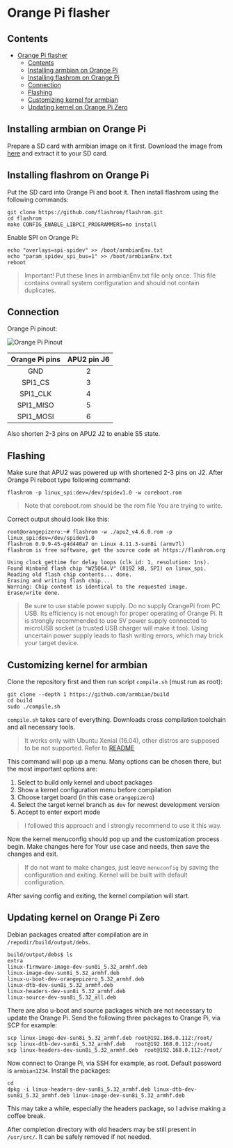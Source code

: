 # Orange Pi flasher

## Contents

<!-- TOC -->

- [Orange Pi flasher](#orange-pi-flasher)
    - [Contents](#contents)
    - [Installing armbian on Orange Pi](#installing-armbian-on-orange-pi)
    - [Installing flashrom on Orange Pi](#installing-flashrom-on-rpi)
    - [Connection](#connection)
    - [Flashing](#flashing)
    - [Customizing kernel for armbian](#customizing-kernel-for-armbian)
    - [Updating kernel on Orange Pi Zero](#updating-kernel-on-orange-pi-zero)

<!-- /TOC -->

## Installing armbian on Orange Pi

Prepare a SD card with armbian image on it first.
Download the image from
[here](https://dl.armbian.com/orangepizero/Debian_jessie_dev.7z)
and extract it to your SD card.

## Installing flashrom on Orange Pi

Put the SD card into Orange Pi and boot it. Then install flashrom using the
following commands:
```
git clone https://github.com/flashrom/flashrom.git
cd flashrom
make CONFIG_ENABLE_LIBPCI_PROGRAMMERS=no install
```

Enable SPI on Orange Pi:
```
echo "overlays=spi-spidev" >> /boot/armbianEnv.txt
echo "param_spidev_spi_bus=1" >> /boot/armbianEnv.txt
reboot
```
> Important! Put these lines in armbianEnv.txt file only once. This file
contains overall system configuration and should not contain duplicates.

## Connection

Orange Pi pinout:

![Orange Pi Pinout](https://i1.wp.com/oshlab.com/wp-content/uploads/2016/11/Orange-Pi-Zero-Pinout-banner2.jpg)


 Orange Pi pins | APU2 pin J6
:--------------:|:----------:
 GND            | 2
 SPI1_CS        | 3
 SPI1_CLK       | 4
 SPI1_MISO      | 5
 SPI1_MOSI      | 6
 
Also shorten 2-3 pins on APU2 J2 to enable S5 state.
 
## Flashing

Make sure that APU2 was powered up with shortened 2-3 pins on J2. After Orange
Pi reboot type following command:

```
flashrom -p linux_spi:dev=/dev/spidev1.0 -w coreboot.rom
```


> Note that coreboot.rom should be the rom file You are trying to write.

Correct output should look like this:
```
root@orangepizero:~# flashrom -w ./apu2_v4.6.0.rom -p linux_spi:dev=/dev/spidev1.0
flashrom 0.9.9-45-g4d440a7 on Linux 4.11.3-sun8i (armv7l)
flashrom is free software, get the source code at https://flashrom.org

Using clock_gettime for delay loops (clk_id: 1, resolution: 1ns).
Found Winbond flash chip "W25Q64.V" (8192 kB, SPI) on linux_spi.
Reading old flash chip contents... done.
Erasing and writing flash chip...
Warning: Chip content is identical to the requested image.
Erase/write done.
```

> Be sure to use stable power supply. Do no supply OrangePi from PC USB.
> Its efficiency is not enough for proper operating of Orange Pi.
> It is strongly recommended to use 5V power supply connected to microUSB
> socket (a trusted USB charger will make it too). Using uncertain power supply
> leads to flash writing errors, which may brick your target device.

## Customizing kernel for armbian

Clone the repository first and then run script `compile.sh` (must run as root):
```
git clone --depth 1 https://github.com/armbian/build
cd build
sudo ./compile.sh
```

`compile.sh` takes care of everything. Downloads cross compilation toolchain and
all necessary tools.

>It works only with Ubuntu Xenial (16.04), other distros are supposed to be not
>supported. Refer to [README](https://github.com/armbian/build/blob/master/README.md)

This command will pop up a menu. Many options can be chosen there, but the most
important options are:

1. Select to build only kernel and uboot packages
2. Show a kernel configuration menu before compilation
3. Choose target board (in this case `orangepizero`)
4. Select the target kernel branch as `dev` for newest development version
5. Accept to enter export mode

>I followed this approach and I strongly recommend to use it this way.

Now the kernel menuconfig should pop up and the customization process begin.
Make changes here for Your use case and needs, then save the changes and exit.

>If do not want to make changes, just leave `menuconfig` by saving the
>configuration and exiting. Kernel will be built with default configuration.

After saving config and exiting, the kernel compilation will start.

## Updating kernel on Orange Pi Zero

Debian packages created after compilation are in `/repodir/build/output/debs`.

```
build/output/debs$ ls
extra
linux-firmware-image-dev-sun8i_5.32_armhf.deb
linux-image-dev-sun8i_5.32_armhf.deb
linux-u-boot-dev-orangepizero_5.32_armhf.deb
linux-dtb-dev-sun8i_5.32_armhf.deb
linux-headers-dev-sun8i_5.32_armhf.deb
linux-source-dev-sun8i_5.32_all.deb

```
There are also u-boot and source packages which are not necessary to update
the Orange Pi. Send the following three packages to Orange Pi, via SCP for
example:

```
scp linux-image-dev-sun8i_5.32_armhf.deb root@192.168.0.112:/root/
scp linux-dtb-dev-sun8i_5.32_armhf.deb   root@192.168.0.112:/root/
scp linux-headers-dev-sun8i_5.32_armhf.deb  root@192.168.0.112:/root/
```

Now connect to Orange Pi, via SSH for example, as root. Default password is
`armbian1234`. Install the packages:

```
cd
dpkg -i linux-headers-dev-sun8i_5.32_armhf.deb linux-dtb-dev-sun8i_5.32_armhf.deb linux-image-dev-sun8i_5.32_armhf.deb
```

This may take a while, especially the headers package, so I advise making
a coffee break.

After completion directory with old headers may be still present in `/usr/src/`.
It can be safely removed if not needed.